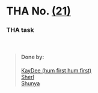 # THA No.  [(21)](https://codesandbox.io/s/h9o69?file=/src/App.js)

### THA task

<br>

> #### Done by:
>[KayDee (hum first hum first)](https://github.com/kaydee0502/devsnest-frontend/tree/master/react%20thas/devsnest/src/Day21)  <br>
>[Sherl](https://github.com/aayushi221/Devsnest-Frontend/tree/main/dontreact/src/day21)  <br>
>[Shunya](https://github.com/suresh26601/devsnest_THAs/tree/master/THA_Day_21)<br>
>

